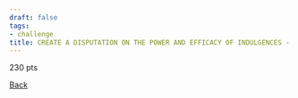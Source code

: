 ```yaml
---
draft: false
tags:
- challenge
title: CREATE A DISPUTATION ON THE POWER AND EFFICACY OF INDULGENCES - Write down 95 of your opinions on paper. The average word count of your opinions must be at least 5. Each option must be unique and distinct from all previous opinions. Publicly recite all opinions.
---
```

230 pts

[Back](https://shadybraden.com/jetlag) 
